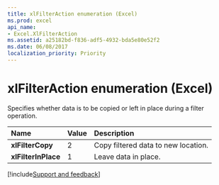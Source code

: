 ```yaml
---
title: xlFilterAction enumeration (Excel)
ms.prod: excel
api_name:
- Excel.XlFilterAction
ms.assetid: a25182bd-f836-adf5-4932-bda5e80e52f2
ms.date: 06/08/2017
localization_priority: Priority
---
```



# xlFilterAction enumeration (Excel)

Specifies whether data is to be copied or left in place during a filter operation.



|Name|Value|Description|
|:-----|:-----|:-----|
| **xlFilterCopy**|2|Copy filtered data to new location.|
| **xlFilterInPlace**|1|Leave data in place.|

[!include[Support and feedback](~/includes/feedback-boilerplate.md)]